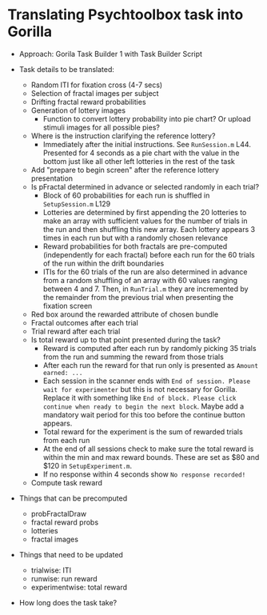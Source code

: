 # Translating Psychtoolbox task into Gorilla

- Approach: Gorila Task Builder 1 with Task Builder Script  

- Task details to be translated:  
  - Random ITI for fixation cross (4-7 secs)  
  - Selection of fractal images per subject
  - Drifting fractal reward probabilities
  - Generation of lottery images
    - Function to convert lottery probability into pie chart? Or upload stimuli images for all possible pies?
  - Where is the instruction clarifying the reference lottery?
    - Immediately after the initial instructions. See `RunSession.m` L44. Presented for 4 seconds as a pie chart with the value in the bottom just like all other left lotteries in the rest of the task
  - Add "prepare to begin screen" after the reference lottery presentation
  - Is pFractal determined in advance or selected randomly in each trial?
    - Block of 60 probabilities for each run is shuffled in `SetupSession.m` L129
    - Lotteries are determined by first appending the 20 lotteries to make an array with sufficient values for the number of trials in the run and then shuffling this new array. Each lottery appears 3 times in each run but with a randomly chosen relevance
    - Reward probabilities for both fractals are pre-computed (independently for each fractal) before each run for the 60 trials of the run within the drift boundaries
    - ITIs for the 60 trials of the run are also determined in advance from a random shuffling of an array with 60 values ranging between 4 and 7. Then, in `RunTrial.m` they are incremented by the remainder from the previous trial when presenting the fixation screen
  - Red box around the rewarded attribute of chosen bundle
  - Fractal outcomes after each trial
  - Trial reward after each trial
  - Is total reward up to that point presented during the task?
    - Reward is computed after each run by randomly picking 35 trials from the run and summing the reward from those trials
    - After each run the reward for that run only is presented as `Amount earned: ...`
    - Each session in the scanner ends with `End of session. Please wait for experimenter` but this is not necessary for Gorilla. Replace it with something like `End of block. Please click continue when ready to begin the next block`. Maybe add a mandatory wait period for this too before the continue button appears.
    - Total reward for the experiment is the sum of rewarded trials from each run
    - At the end of all sessions check to make sure the total reward is within the min and max reward bounds. These are set as $80 and $120 in `SetupExperiment.m`.
    - If no response within 4 seconds show `No response recorded!`
  - Compute task reward

- Things that can be precomputed  
  - probFractalDraw
  - fractal reward probs
  - lotteries
  - fractal images

- Things that need to be updated   
  - trialwise: ITI  
  - runwise: run reward  
  - experimentwise: total reward

- How long does the task take?
